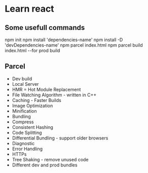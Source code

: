 # Learn react

## Some usefull commands

npm init
npm install 'dependencies-name'
npm install -D 'devDependencies-name'
npm parcel index.html
npm parcel build index.html  --for prod build

## Parcel

- Dev build
- Local Server
- HMR = Hot Module Replacement
- File Watching Algorithm - written in C++
- Caching - Faster Builds
- Image Optimization
- Minification
- Bundling
- Compress
- Consistent Hashing
- Code Splitting
- Differential Bundling - support older browsers
- Diagnostic
- Error Handling
- HTTPs
- Tree Shaking - remove unused code
- Different dev and prod bundles
